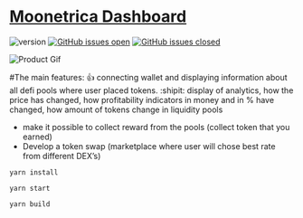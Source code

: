 # [Moonetrica Dashboard]()

![version](https://img.shields.io/badge/version-1.0.0-blue.svg) [![GitHub issues open](https://img.shields.io/github/issues/creativetimofficial/vision-ui-dashboard-react.svg?maxAge=2592000)](https://github.com/creativetimofficial/vision-ui-dashboard-react/issues?q=is%3Aopen+is%3Aissue) [![GitHub issues closed](https://img.shields.io/github/issues-closed-raw/creativetimofficial/vision-ui-dashboard-react.svg?maxAge=2592000)](https://github.com/creativetimofficial/vision-ui-dashboard-react/issues?q=is%3Aissue+is%3Aclosed)

![Product Gif](https://i.ibb.co/3c5RJhh/Dashboard.png)

#The main features:
:+1: connecting wallet and displaying information about all defi pools where user placed tokens.
:shipit: display of analytics, how the price has changed, how profitability indicators in money and in % have changed, how amount of tokens change in liquidity pools
- make it possible to collect reward from the pools (collect token that you earned)
- Develop a token swap (marketplace where user will chose best rate from different DEX’s)

```
yarn install
```
```
yarn start
```
```
yarn build
```